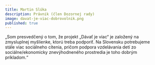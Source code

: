 ```yaml
---
title: Martin Slúka
description: Právnik (člen Dozornej rady)
image: davat-je-viac-dobrovolnik.png
published: true
---
```

„Som presvedčený o tom, že  projekt „Dávať je viac“ je založený na zmysluplnej myšlienke, ktorú treba podporiť. Na Slovensku potrebujeme stále viac sociálneho cítenia, pričom podpora vzdelávania detí zo sociálne/ekonomicky znevýhodneného prostredia je toho dobrým príkladom.“



